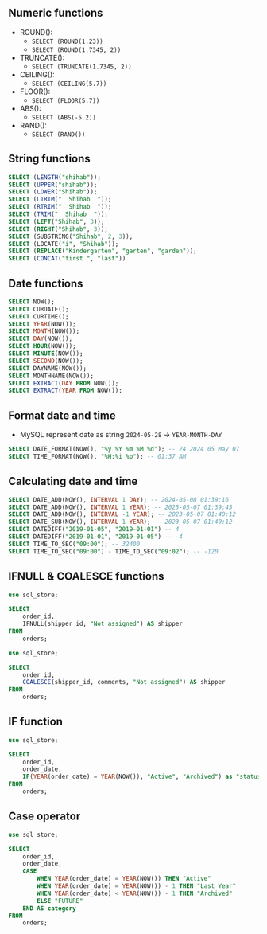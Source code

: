 ## Numeric functions

-   ROUND():
    -   `SELECT (ROUND(1.23))`
    -   `SELECT (ROUND(1.7345, 2))`
-   TRUNCATE():
    -   `SELECT (TRUNCATE(1.7345, 2))`
-   CEILING():
    -   `SELECT (CEILING(5.7))`
-   FLOOR():
    -   `SELECT (FLOOR(5.7))`
-   ABS():
    -   `SELECT (ABS(-5.2))`
-   RAND():
    -   `SELECT (RAND())`

## String functions

```sql
SELECT (LENGTH("shihab"));
SELECT (UPPER("shihab"));
SELECT (LOWER("Shihab"));
SELECT (LTRIM("  Shihab  "));
SELECT (RTRIM("  Shihab  "));
SELECT (TRIM("  Shihab  "));
SELECT (LEFT("Shihab", 3));
SELECT (RIGHT("Shihab", 3));
SELECT (SUBSTRING("Shihab", 2, 3));
SELECT (LOCATE("i", "Shihab"));
SELECT (REPLACE("Kindergarten", "garten", "garden"));
SELECT (CONCAT("first ", "last"))
```

## Date functions

```sql
SELECT NOW();
SELECT CURDATE();
SELECT CURTIME();
SELECT YEAR(NOW());
SELECT MONTH(NOW());
SELECT DAY(NOW());
SELECT HOUR(NOW());
SELECT MINUTE(NOW());
SELECT SECOND(NOW());
SELECT DAYNAME(NOW());
SELECT MONTHNAME(NOW());
SELECT EXTRACT(DAY FROM NOW());
SELECT EXTRACT(YEAR FROM NOW());
```

## Format date and time

-   MySQL represent date as string `2024-05-28` -> `YEAR-MONTH-DAY`

```sql
SELECT DATE_FORMAT(NOW(), "%y %Y %m %M %d"); -- 24 2024 05 May 07
SELECT TIME_FORMAT(NOW(), "%H:%i %p"); -- 01:37 AM
```

## Calculating date and time

```sql
SELECT DATE_ADD(NOW(), INTERVAL 1 DAY); -- 2024-05-08 01:39:16
SELECT DATE_ADD(NOW(), INTERVAL 1 YEAR); -- 2025-05-07 01:39:45
SELECT DATE_ADD(NOW(), INTERVAL -1 YEAR); -- 2023-05-07 01:40:12
SELECT DATE_SUB(NOW(), INTERVAL 1 YEAR); -- 2023-05-07 01:40:12
SELECT DATEDIFF("2019-01-05", "2019-01-01") -- 4
SELECT DATEDIFF("2019-01-01", "2019-01-05") -- -4
SELECT TIME_TO_SEC("09:00"); -- 32400
SELECT TIME_TO_SEC("09:00") - TIME_TO_SEC("09:02"); -- -120
```

## IFNULL & COALESCE functions

```sql
use sql_store;

SELECT
	order_id,
	IFNULL(shipper_id, "Not assigned") AS shipper
FROM
	orders;
```

```sql
use sql_store;

SELECT
	order_id,
	COALESCE(shipper_id, comments, "Not assigned") AS shipper
FROM
	orders;
```

## IF function

```sql
use sql_store;

SELECT
	order_id,
	order_date,
	IF(YEAR(order_date) = YEAR(NOW()), "Active", "Archived") as "status"
FROM
	orders;
```

## Case operator

```sql
use sql_store;

SELECT
	order_id,
	order_date,
	CASE
		WHEN YEAR(order_date) = YEAR(NOW()) THEN "Active"
		WHEN YEAR(order_date) = YEAR(NOW()) - 1 THEN "Last Year"
		WHEN YEAR(order_date) < YEAR(NOW()) - 1 THEN "Archived"
		ELSE "FUTURE"
	END AS category
FROM
	orders;
```
